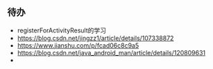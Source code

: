 ## 待办

-  registerForActivityResult的学习
  - https://blog.csdn.net/jingzz1/article/details/107338872
  - https://www.jianshu.com/p/fcad06c8c9a5
  - https://blog.csdn.net/java_android_man/article/details/120809631
- 